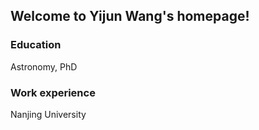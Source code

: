 ## Welcome to Yijun Wang's homepage!

### Education
Astronomy, PhD

### Work experience
Nanjing University
